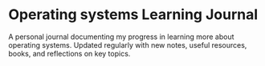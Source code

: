 # Operating systems Learning Journal
A personal journal documenting my progress in learning more about operating systems. Updated regularly with new notes, useful resources, books, and reflections on key topics.

